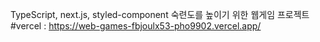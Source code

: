 TypeScript, next.js, styled-component 숙련도를 높이기 위한 웹게임 프로젝트
#vercel : https://web-games-fbjoulx53-pho9902.vercel.app/

